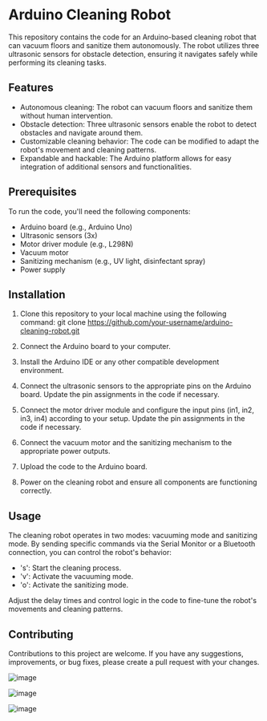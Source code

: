 # Arduino Cleaning Robot

This repository contains the code for an Arduino-based cleaning robot that can vacuum floors and sanitize them autonomously. The robot utilizes three ultrasonic sensors for obstacle detection, ensuring it navigates safely while performing its cleaning tasks.

## Features

- Autonomous cleaning: The robot can vacuum floors and sanitize them without human intervention.
- Obstacle detection: Three ultrasonic sensors enable the robot to detect obstacles and navigate around them.
- Customizable cleaning behavior: The code can be modified to adapt the robot's movement and cleaning patterns.
- Expandable and hackable: The Arduino platform allows for easy integration of additional sensors and functionalities.

## Prerequisites

To run the code, you'll need the following components:

- Arduino board (e.g., Arduino Uno)
- Ultrasonic sensors (3x)
- Motor driver module (e.g., L298N)
- Vacuum motor
- Sanitizing mechanism (e.g., UV light, disinfectant spray)
- Power supply

## Installation

1. Clone this repository to your local machine using the following command:
   git clone https://github.com/your-username/arduino-cleaning-robot.git

2. Connect the Arduino board to your computer.

3. Install the Arduino IDE or any other compatible development environment.

4. Connect the ultrasonic sensors to the appropriate pins on the Arduino board. Update the pin assignments in the code if necessary.

5. Connect the motor driver module and configure the input pins (in1, in2, in3, in4) according to your setup. Update the pin assignments in the code if necessary.

6. Connect the vacuum motor and the sanitizing mechanism to the appropriate power outputs.

7. Upload the code to the Arduino board.

8. Power on the cleaning robot and ensure all components are functioning correctly.

## Usage

The cleaning robot operates in two modes: vacuuming mode and sanitizing mode. By sending specific commands via the Serial Monitor or a Bluetooth connection, you can control the robot's behavior:

- 's': Start the cleaning process.
- 'v': Activate the vacuuming mode.
- 'o': Activate the sanitizing mode.

Adjust the delay times and control logic in the code to fine-tune the robot's movements and cleaning patterns.

## Contributing

Contributions to this project are welcome. If you have any suggestions, improvements, or bug fixes, please create a pull request with your changes.



![image](https://github.com/GevinN99/Arduino-Cleaning-Robot/assets/74089748/301d9f9e-2f2d-4c4f-b052-8a3b41f4f31b)


![image](https://github.com/GevinN99/Arduino-Cleaning-Robot/assets/74089748/26cee592-60e6-440d-93d3-3134b93feca8)


![image](https://github.com/GevinN99/Arduino-Cleaning-Robot/assets/74089748/857049e1-6af4-408c-81ac-9a199a5229ca)


